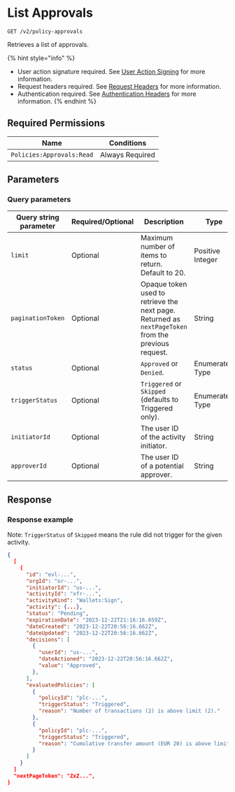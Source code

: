 # List Approvals

`GET /v2/policy-approvals`

Retrieves a list of approvals.

{% hint style="info" %}
* User action signature required. See [User Action Signing](../../../authentication/user-action-signing/) for more information.
* Request headers required. See [Request Headers](../../../../getting-started/request-headers.md) for more information.
* Authentication required. See [Authentication Headers](../../../../getting-started/request-headers.md#authentication-headers) for more information.
{% endhint %}

## Required Permissions

| Name                      | Conditions      |
| ------------------------- | --------------- |
| `Policies:Approvals:Read` | Always Required |

## Parameters <a href="#parameters.1" id="parameters.1"></a>

### Query parameters <a href="#path-parameters" id="path-parameters"></a>

<table><thead><tr><th width="215">Query string parameter</th><th width="179">Required/Optional</th><th width="216">Description</th><th>Type</th></tr></thead><tbody><tr><td><code>limit</code></td><td>Optional</td><td>Maximum number of items to return. Default to 20.</td><td>Positive Integer</td></tr><tr><td><code>paginationToken</code></td><td>Optional</td><td>Opaque token used to retrieve the next page. Returned as <code>nextPageToken</code> from the previous request.</td><td>String</td></tr><tr><td><code>status</code></td><td>Optional</td><td><code>Approved</code> or <code>Denied</code>.</td><td>Enumerated Type</td></tr><tr><td><code>triggerStatus</code></td><td>Optional</td><td><code>Triggered</code> or <code>Skipped</code> (defaults to Triggered only).</td><td>Enumerated Type</td></tr><tr><td><code>initiatorId</code></td><td>Optional</td><td>The user ID of the activity initiator.</td><td>String</td></tr><tr><td><code>approverId</code></td><td>Optional</td><td>The user ID of a potential approver.</td><td>String</td></tr></tbody></table>

## Response <a href="#response" id="response"></a>

### Response example <a href="#response-example" id="response-example"></a>

Note: `TriggerStatus` of `Skipped` means the rule did not trigger for the given activity.

```json
{
  [
    {
      "id": "evl-...",
      "orgId": "or-...",
      "initiatorId": "us-...",
      "activityId": "xfr-...",
      "activityKind": "Wallets:Sign",
      "activity": {...},
      "status": "Pending",
      "expirationDate": "2023-12-22T21:16:16.659Z",
      "dateCreated": "2023-12-22T20:56:16.662Z",
      "dateUpdated": "2023-12-22T20:56:16.662Z",
      "decisions": [
        {
          "userId": "us-...",
          "dateActioned": "2023-12-22T20:56:16.662Z",
          "value": "Approved",
        },
      ],
      "evaluatedPolicies": [
        {
          "policyId": "plc-...",
          "triggerStatus": "Triggered",
          "reason": "Number of transactions (2) is above limit (2)."
        },
        {
          "policyId": "plc-...",
          "triggerStatus": "Triggered",
          "reason": "Cumulative transfer amount (EUR 20) is above limit (EUR 2)."
        }
      ]
    }
  ]
  "nextPageToken": "ZxZ...",
}
```
